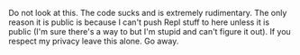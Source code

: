 Do not look at this. The code sucks and is extremely rudimentary. The only reason it is public is because I can't push Repl stuff to here unless it is public (I'm sure there's a way to but I'm stupid and can't figure it out). If you respect my privacy leave this alone. Go away.

